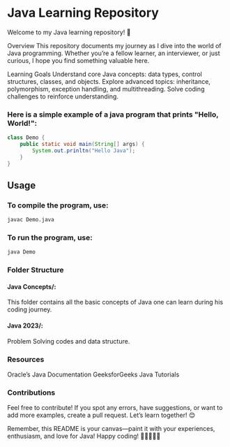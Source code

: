# Java Learning Repository
Welcome to my Java learning repository! 🚀

Overview
This repository documents my journey as I dive into the world of Java programming. Whether you’re a fellow learner, an interviewer, or just curious, I hope you find something valuable here.

Learning Goals
Understand core Java concepts: data types, control structures, classes, and objects.
Explore advanced topics: inheritance, polymorphism, exception handling, and multithreading.
Solve coding challenges to reinforce understanding.

### Here is a simple example of a java program that prints "Hello, World!":

```java
class Demo {
    public static void main(String[] args) {
        System.out.prinltn("Hello Java");
    }
}
```

## Usage

### To compile the program, use:

```bash
javac Demo.java
```

### To run the program, use:
```bash
java Demo
```




### Folder Structure
#### Java Concepts/: 
This folder contains all the basic concepts of Java one can learn during his coding journey.

#### Java 2023/: 
Problem Solving codes and data structure.
 
### Resources
Oracle’s Java Documentation
GeeksforGeeks Java Tutorials

### Contributions
Feel free to contribute! If you spot any errors, have suggestions, or want to add more examples, create a pull request. Let’s learn together! 😊

Remember, this README is your canvas—paint it with your experiences, enthusiasm, and love for Java! Happy coding! 🎉👩‍💻👨‍💻
